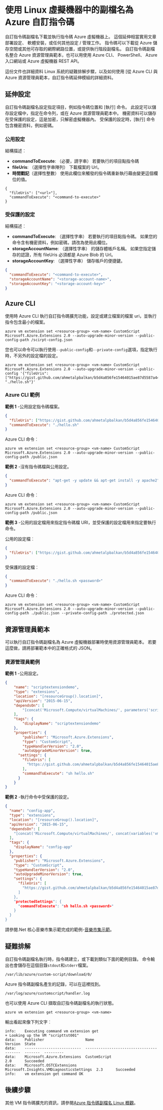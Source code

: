 <properties
   pageTitle="自訂指令碼上 Linux Vm |Microsoft Azure"
   description="使用自訂指令碼延伸來自動化 Linux VM 設定工作"
   services="virtual-machines-linux"
   documentationCenter=""
   authors="neilpeterson"
   manager="timlt"
   editor=""
   tags="azure-resource-manager"/>

<tags
   ms.service="virtual-machines-linux"
   ms.devlang="na"
   ms.topic="article"
   ms.tgt_pltfrm="vm-linux"
   ms.workload="infrastructure-services"
   ms.date="09/22/2016"
   ms.author="nepeters"/>

# <a name="using-the-azure-custom-script-extension-with-linux-virtual-machines"></a>使用 Linux 虛擬機器中的副檔名為 Azure 自訂指令碼

自訂指令碼副檔名下載並執行指令碼 Azure 虛擬機器上。 這個延伸相當實用文章部署設定、 軟體安裝，或任何其他設定 / 管理工作。 指令碼可以下載從 Azure 儲存空間或其他可存取的網際網路位置，或提供執行階段副檔名。 自訂指令碼副檔名整合 Azure 資源管理員範本，也可以用使用 Azure CLI、 PowerShell、 Azure 入口網站或 Azure 虛擬機器 REST API。

這份文件也詳細資料 Linux 系統的疑難排解步驟，以及如何使用 [從 Azure CLI 與 Azure 資源管理員範本，自訂指令碼延伸模組的詳細資料。

## <a name="extension-configuration"></a>延伸設定

自訂指令碼副檔名設定指定項目，例如指令碼位置和 [執行] 命令。 此設定可以儲存設定檔中，指定在命令列，或在 Azure 資源管理員範本中。 機密資料可以儲存在受保護的設定，這是加密，只解密虛擬機器內。 受保護的設定時，[執行] 命令包含機密資料，例如密碼。

### <a name="public-configuration"></a>公用設定

結構描述︰

- **commandToExecute**: （必要，請字串） 若要執行的項目點指令碼
- **fileUris**: （選擇性字串陣列） 下載檔案的 Url。
- **時間戳記**（選擇性整數） 使用此欄位來觸發的指令碼重新執行藉由變更這個欄位的值。

```none
{
  "fileUris": ["<url>"],
  "commandToExecute": "<command-to-execute>"
}
```

### <a name="protected-configuration"></a>受保護的設定

結構描述︰

- **commandToExecute**: （選擇性字串） 若要執行的項目點指令碼。 如果您的命令含有機密資料，例如密碼，請改為使用此欄位。
- **storageAccountName**: （選擇性字串） 的儲存體帳戶名稱。 如果您指定儲存的認證，所有 fileUris 必須都是 Azure Blob 的 Url。
- **storageAccountKey**: （選擇性字串） 儲存帳戶的便捷鍵。


```json
{
  "commandToExecute": "<command-to-execute>",
  "storageAccountName": "<storage-account-name>",
  "storageAccountKey": "<storage-account-key>"
}
```

## <a name="azure-cli"></a>Azure CLI

使用時 Azure CLI 執行自訂指令碼擴充功能，設定或建立檔案的檔案 uri，並執行指令包含最小的檔案。

```none
azure vm extension set <resource-group> <vm-name> CustomScript Microsoft.Azure.Extensions 2.0 --auto-upgrade-minor-version --public-config-path /scirpt-config.json
```

您也可以命令可以執行使用`--public-config`和`--private-config`選項，指定執行時，不另外的設定檔的設定。

```none
azure vm extension set <resource-group> <vm-name> CustomScript Microsoft.Azure.Extensions 2.0 --auto-upgrade-minor-version --public-config '{"fileUris": ["https://gist.github.com/ahmetalpbalkan/b5d4a856fe15464015ae87d5587a4439/raw/466f5c30507c990a4d5a2f5c79f901fa89a80841/hello.sh"],"commandToExecute": "./hello.sh"}'
```

### <a name="azure-cli-examples"></a>Azure CLI 範例

**範例 1** -公用設定指令碼檔案。

```json
{
  "fileUris": ["https://gist.github.com/ahmetalpbalkan/b5d4a856fe15464015ae87d5587a4439/raw/466f5c30507c990a4d5a2f5c79f901fa89a80841/hello.sh"],
  "commandToExecute": "./hello.sh"
}
```

Azure CLI 命令︰

```none
azure vm extension set <resource-group> <vm-name> CustomScript Microsoft.Azure.Extensions 2.0 --auto-upgrade-minor-version --public-config-path /public.json
```

**範例 2** -沒有指令碼檔與公用設定。

```json
{
  "commandToExecute": "apt-get -y update && apt-get install -y apache2"
}
```

Azure CLI 命令︰

```none
azure vm extension set <resource-group> <vm-name> CustomScript Microsoft.Azure.Extensions 2.0 --auto-upgrade-minor-version --public-config-path /public.json
```

**範例 3** -公用的設定檔用來指定指令碼檔 URI，並受保護的設定檔用來指定要執行命令。

公用的設定檔︰

```json
{
  "fileUris": ["https://gist.github.com/ahmetalpbalkan/b5d4a856fe15464015ae87d5587a4439/raw/466f5c30507c990a4d5a2f5c79f901fa89a80841/hello.sh"],
}
```

受保護的設定檔︰  

```json
{
  "commandToExecute": "./hello.sh <password>"
}
```

Azure CLI 命令︰

```none
azure vm extension set <resource-group> <vm-name> CustomScript Microsoft.Azure.Extensions 2.0 --auto-upgrade-minor-version --public-config-path ./public.json --private-config-path ./protected.json
```

## <a name="resource-manager-template"></a>資源管理員範本

可以執行自訂指令碼副檔名為 Azure 虛擬機器部署時使用資源管理員範本。 若要這麼做，請將部署範本中的正確格式的 JSON。

### <a name="resource-manager-examples"></a>資源管理員範例

**範例 1** -公用設定。

```json
{
    "name": "scriptextensiondemo",
    "type": "extensions",
    "location": "[resourceGroup().location]",
    "apiVersion": "2015-06-15",
    "dependsOn": [
        "[concat('Microsoft.Compute/virtualMachines/', parameters('scriptextensiondemoName'))]"
    ],
    "tags": {
        "displayName": "scriptextensiondemo"
    },
    "properties": {
        "publisher": "Microsoft.Azure.Extensions",
        "type": "CustomScript",
        "typeHandlerVersion": "2.0",
        "autoUpgradeMinorVersion": true,
      "settings": {
        "fileUris": [
          "https://gist.github.com/ahmetalpbalkan/b5d4a856fe15464015ae87d5587a4439/raw/466f5c30507c990a4d5a2f5c79f901fa89a80841/hello.sh"
        ],
        "commandToExecute": "sh hello.sh"
      }
    }
}
```

**範例 2** -執行命令中受保護的設定。

```json
{
  "name": "config-app",
  "type": "extensions",
  "location": "[resourceGroup().location]",
  "apiVersion": "2015-06-15",
  "dependsOn": [
    "[concat('Microsoft.Compute/virtualMachines/', concat(variables('vmName'),copyindex()))]"
  ],
  "tags": {
    "displayName": "config-app"
  },
  "properties": {
    "publisher": "Microsoft.Azure.Extensions",
    "type": "CustomScript",
    "typeHandlerVersion": "2.0",
    "autoUpgradeMinorVersion": true,
    "settings": {
      "fileUris": [
        "https://gist.github.com/ahmetalpbalkan/b5d4a856fe15464015ae87d5587a4439/raw/466f5c30507c990a4d5a2f5c79f901fa89a80841/hello.sh
      ]              
    },
    "protectedSettings": {
      "commandToExecute": "sh hello.sh <password>"
    }
  }
}
```

請參閱.Net 核心音樂市集示範完成的範例-[音樂市集示範](https://github.com/neilpeterson/nepeters-azure-templates/tree/master/dotnet-core-music-linux-vm-sql-db)。

## <a name="troubleshooting"></a>疑難排解

自訂指令碼副檔名執行時，指令碼建立，或下載到類似下面的範例目錄。 命令輸出也會儲存在這個目錄`stdout`和`stderr`檔案。

```none
/var/lib/azure/custom-script/download/0/
```

Azure 指令碼副檔名產生的記錄，可以在這裡找到。

```none
/var/log/azure/customscript/handler.log
```

也可以使用 Azure CLI 擷取自訂指令碼副檔名的執行狀態。

```none
azure vm extension get <resource-group> <vm-name>
```

輸出看起來像下列文字︰

```none
info:    Executing command vm extension get
+ Looking up the VM "scripttst001"
data:    Publisher                   Name                                      Version  State
data:    --------------------------  ----------------------------------------  -------  ---------
data:    Microsoft.Azure.Extensions  CustomScript                              2.0      Succeeded
data:    Microsoft.OSTCExtensions    Microsoft.Insights.VMDiagnosticsSettings  2.3      Succeeded
info:    vm extension get command OK
```

## <a name="next-steps"></a>後續步驟

其他 VM 指令碼擴充的資訊，請參閱[Azure 指令碼副檔名 Linux 概觀](./virtual-machines-linux-extensions-features.md)。